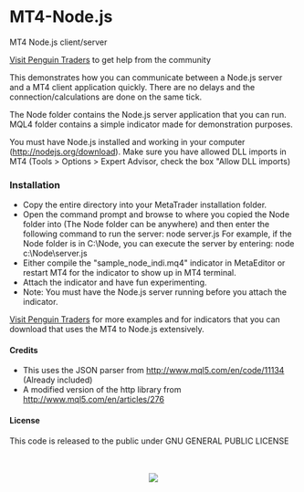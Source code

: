 MT4-Node.js
===========

MT4 Node.js client/server 

[Visit Penguin Traders](http://penguintraders.com/) to get help from the community

This demonstrates how you can communicate between a Node.js server and a MT4 client application quickly. There are no delays and the connection/calculations are done on the same tick. 

The Node folder contains the Node.js server application that you can run. MQL4 folder contains a simple indicator made for demonstration purposes. 

You must have Node.js installed and working in your computer (http://nodejs.org/download). Make sure you have allowed DLL imports in MT4 (Tools > Options > Expert Advisor, check the box "Allow DLL imports)

### Installation
- Copy the entire directory into your MetaTrader installation folder.
- Open the command prompt and browse to where you copied the Node folder into (The Node folder can be anywhere) and then enter the following command to run the server: node server.js 
  For example, if the Node folder is in C:\Node, you can execute the server by entering: node c:\Node\server.js
- Either compile the "sample_node_indi.mq4" indicator in MetaEditor or restart MT4 for the indicator to show up in MT4 terminal. 
- Attach the indicator and have fun experimenting.
- Note: You must have the Node.js server running before you attach the indicator. 

[Visit Penguin Traders](http://penguintraders.com/) for more examples and for indicators that you can download that uses the MT4 to Node.js extensively.


#### Credits
- This uses the JSON parser from http://www.mql5.com/en/code/11134 (Already included)
- A modified version of the http library from http://www.mql5.com/en/articles/276

#### License
This code is released to the public under GNU GENERAL PUBLIC LICENSE

<p align="center"><br /><br />
<img src="https://raw.githubusercontent.com/PenguinTraders/MT4-Node.js/master/penguin-traders.png" />
</p>
